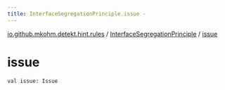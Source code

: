 ```yaml
---
title: InterfaceSegregationPrinciple.issue - 
---
```


[io.github.mkohm.detekt.hint.rules](../index.html) / [InterfaceSegregationPrinciple](index.html) / [issue](./issue.html)

# issue

`val issue: Issue`